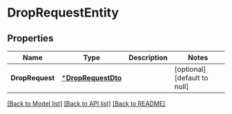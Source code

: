 # DropRequestEntity

## Properties
Name | Type | Description | Notes
------------ | ------------- | ------------- | -------------
**DropRequest** | [***DropRequestDto**](DropRequestDTO.md) |  | [optional] [default to null]

[[Back to Model list]](../README.md#documentation-for-models) [[Back to API list]](../README.md#documentation-for-api-endpoints) [[Back to README]](../README.md)

